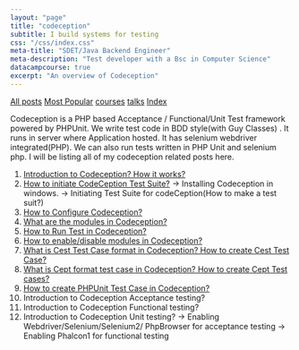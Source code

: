 ```yaml
---
layout: "page"
title: "codeception"
subtitle: I build systems for testing
css: "/css/index.css"
meta-title: "SDET/Java Backend Engineer"
meta-description: "Test developer with a Bsc in Computer Science"
datacampcourse: true
excerpt: "An overview of Codeception"
---
```


<div class="list-filters">
    <a href="/" class="list-filter filter-selected">All posts</a>
    <a href="/popular" class="list-filter">Most Popular</a>
    <a href="/courses" class="list-filter">courses</a>
	<a href="/talks" class="list-filter">talks</a>
    <a href="/tags" class="list-filter">Index</a>
</div>


Codeception is a PHP based Acceptance / Functional/Unit Test framework powered by PHPUnit. We write test code in BDD style(with Guy Classes) . It runs in server where Application hosted. It has selenium webdriver integrated(PHP). We can also run tests written in PHP Unit and selenium php. I will be listing all of my codeception related posts here.

1. [Introduction to Codeception? How it works?](http://shantonusarker.blogspot.com/2014/06/Introduction-codeception-acceptance-unit-functional-tests.html)
2. [How to initiate CodeCeption Test Suite?](http://shantonusarker.blogspot.com/2014/04/how-to-initiate-codeception-test-suit.html)
 -> Installing Codeception in windows.
 -> Initiating Test Suite for codeCeption(How to make a test suit?)
3. [How to Configure Codeception?](http://shantonusarker.blogspot.com/2014/05/configure-codeception-yml-bootstrap.html)
4. [What are the modules in Codeception?](http://shantonusarker.blogspot.com/2014/06/modules-codeception-use.html)
5. [How to Run Test in Codeception?](http://shantonusarker.blogspot.com/2014/05/run-test-in-codeception.html)
6. [How to enable/disable modules in Codeception?](http://shantonusarker.blogspot.com/2014/05/enable-modules-functions-in-codeception.html)
7. [What is Cest Test Case format in Codeception? How to create Cest Test Case?](http://shantonusarker.blogspot.com/2014/05/cest-format-codeception-creating-test-case.html)
8. [What is Cept format test case in Codeception? How to create Cept Test cases?](http://shantonusarker.blogspot.com/2014/05/create-cept-test-case-codeception.html)
9. [How to create PHPUnit Test Case in Codeception?](http://shantonusarker.blogspot.com/2014/05/create-phpunit-test-case-codeception.html)
10. Introduction to Codeception Acceptance testing?
11. Introduction to Codeception Functional testing?
12. Introduction to Codeception Unit testing?
 -> Enabling Webdriver/Selenium/Selenium2/ PhpBrowser for acceptance testing
-> Enabling Phalcon1 for functional testing

  

